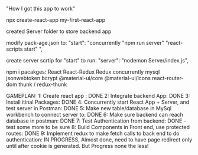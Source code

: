"How I got this app to work"

npx create-react-app my-first-react-app

created Server folder to store backend app

modify pack-age.json to:
"start": "concurrently \"npm run server\" \"react-scripts start\" ",

create server scrtip for "start" to run:
"server": "nodemon Server/index.js",

npm i pacakges:
React
React-Redux
Redux
concurrently
mysql
jsonwebtoken
bcrypt
@material-ui/core
@material-ui/icons
react-router-dom
thunk / redux-thunk

GAMEPLAN:
1: Create react app : DONE
2: Integrate backend App: DONE
3: Install itinal Packages: DONE
4: Concurrently start React App + Server, and test server in Postman: DONE
5: Make new table/database in MySql workbench to connect server to: DONE
6: Make sure backend can reach database in postman: DONE
7: Test Authentication from backend: DONE - test some more to be sure
8: Build Components in Front end, use protected routes: DONE
9: Implement redux to make fetch calls to back end to do authentication:
IN PROGRESS, Almost done, need to have page redirect only until after cookie is generated. But Progress none the less!
